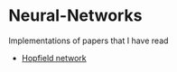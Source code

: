 # Neural-Networks
Implementations of papers that I have read

* [Hopfield network](https://www.ncbi.nlm.nih.gov/pmc/articles/PMC346238/pdf/pnas00447-0135.pdf)
